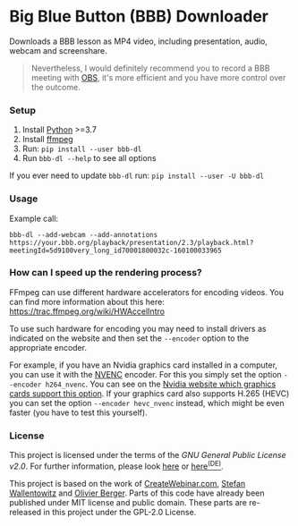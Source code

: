 # Big Blue Button (BBB) Downloader

Downloads a BBB lesson as MP4 video, including presentation, audio, webcam and screenshare.

> Nevertheless, I would definitely recommend you to record a BBB meeting with [OBS](https://obsproject.com/de), it's more efficient and you have more control over the outcome.

### Setup
1. Install [Python](https://www.python.org/) >=3.7
2. Install [ffmpeg](https://github.com/C0D3D3V/Moodle-Downloader-2/wiki/Installing-ffmpeg)
3. Run: `pip install --user bbb-dl`
4. Run `bbb-dl --help` to see all options

If you ever need to update `bbb-dl` run: `pip install --user -U bbb-dl`

### Usage


Example call: 

`bbb-dl --add-webcam --add-annotations https://your.bbb.org/playback/presentation/2.3/playback.html?meetingId=5d9100very_long_id70001800032c-160100033965 `

### How can I speed up the rendering process?

FFmpeg can use different hardware accelerators for encoding videos. You can find more information about this here: https://trac.ffmpeg.org/wiki/HWAccelIntro

To use such hardware for encoding you may need to install drivers as indicated on the website and then set the `--encoder` option to the appropriate encoder. 

For example, if you have an Nvidia graphics card installed in a computer, you can use it with the [NVENC](https://trac.ffmpeg.org/wiki/HWAccelIntro#CUDANVENCNVDEC) encoder. For this you simply set the option `--encoder h264_nvenc`. You can see on the [Nvidia website which graphics cards support this option](https://developer.nvidia.com/video-encode-and-decode-gpu-support-matrix-new). If your graphics card also supports H.265 (HEVC) you can set the option `--encoder hevc_nvenc` instead, which might be even faster (you have to test this yourself).


### License
This project is licensed under the terms of the *GNU General Public License v2.0*. For further information, please look [here](http://choosealicense.com/licenses/gpl-2.0/) or [here<sup>(DE)</sup>](http://www.gnu.org/licenses/old-licenses/gpl-2.0.de.html).

This project is based on the work of [CreateWebinar.com](https://github.com/createwebinar/bbb-download), [Stefan Wallentowitz](https://github.com/wallento/bbb-scrape) and [Olivier Berger](https://github.com/ytdl-org/youtube-dl/pull/25092).
Parts of this code have already been published under MIT license and public domain. These parts are re-released in this project under the GPL-2.0 License.    
